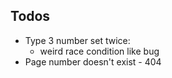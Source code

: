 ## Todos
- Type 3 number set twice:
    - weird race condition like bug
- Page number doesn't exist - 404
